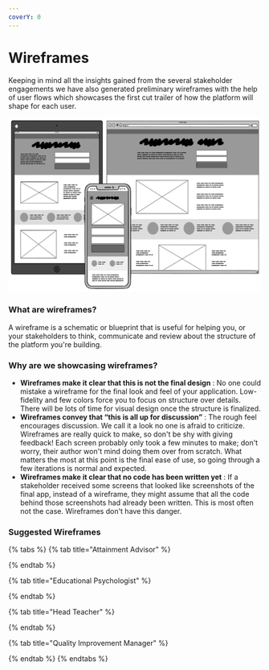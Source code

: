 ```yaml
---
coverY: 0
---
```


# Wireframes

Keeping in mind all the insights gained from the several stakeholder engagements we have also generated preliminary wireframes with the help of user flows which showcases the first cut trailer of how the platform will shape for each user.&#x20;

![Wireframes](../../.gitbook/assets/wireframes.png)

### What are wireframes?

A wireframe is a schematic or blueprint that is useful for helping you, or your stakeholders to  think, communicate and review  about the structure of the platform you're building.

### Why are we showcasing wireframes?

* **Wireframes make it clear that this is not the final design** : No one could mistake a wireframe for the final look and feel of your application. Low-fidelity and few colors force you to focus on structure over details. There will be lots of time for visual design once the structure is finalized.
* **Wireframes convey that “this is all up for discussion”** : The rough feel encourages discussion. We call it a look no one is afraid to criticize. Wireframes are really quick to make, so don't be shy with giving feedback! Each screen probably only took a few minutes to make; don't worry, their author won't mind doing them over from scratch. What matters the most at this point is the final ease of use, so going through a few iterations is normal and expected.
* **Wireframes make it clear that no code has been written yet** : If a stakeholder received some screens that looked like screenshots of the final app, instead of a wireframe, they might assume that all the code behind those screenshots had already been written. This is most often not the case. Wireframes don't have this danger.

### Suggested Wireframes

{% tabs %}
{% tab title="Attainment Advisor" %}

{% endtab %}

{% tab title="Educational Psychologist" %}

{% endtab %}

{% tab title="Head Teacher" %}

{% endtab %}

{% tab title="Quality Improvement Manager" %}

{% endtab %}
{% endtabs %}
